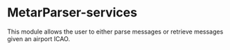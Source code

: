 # MetarParser-services

This module allows the user to either parse messages or retrieve messages given an airport ICAO.

